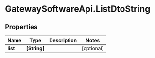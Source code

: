 # GatewaySoftwareApi.ListDtoString

## Properties
Name | Type | Description | Notes
------------ | ------------- | ------------- | -------------
**list** | **[String]** |  | [optional] 


